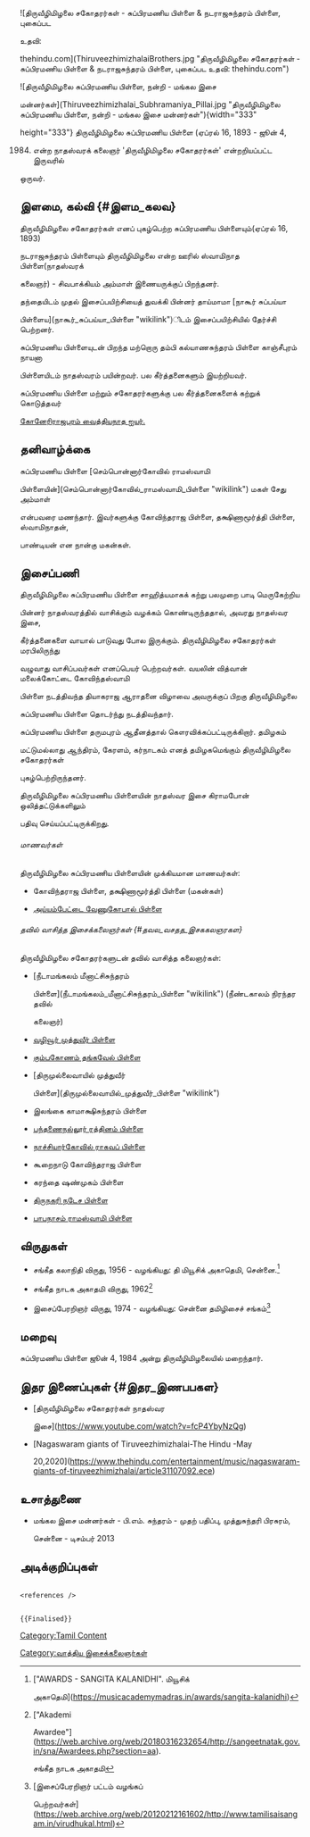 ![திருவீழிமிழலை சகோதரர்கள் - சுப்பிரமணிய பிள்ளை & நடராஜசுந்தரம் பிள்ளை, புகைப்பட
உதவி:
thehindu.com](ThiruveezhimizhalaiBrothers.jpg "திருவீழிமிழலை சகோதரர்கள் - சுப்பிரமணிய பிள்ளை & நடராஜசுந்தரம் பிள்ளை, புகைப்பட உதவி: thehindu.com")
![திருவீழிமிழலை சுப்பிரமணிய பிள்ளை, நன்றி - மங்கல இசை
மன்னர்கள்](Thiruveezhimizhalai_Subhramaniya_Pillai.jpg "திருவீழிமிழலை சுப்பிரமணிய பிள்ளை, நன்றி - மங்கல இசை மன்னர்கள்"){width="333"
height="333"} திருவீழிமிழலை சுப்பிரமணிய பிள்ளை (ஏப்ரல் 16, 1893 - ஜூன் 4,
1984) என்ற நாதஸ்வரக் கலைஞர் \'திருவீழிமிழலை சகோதரர்கள்\' என்றறியப்பட்ட இருவரில்
ஒருவர்.

## இளமை, கல்வி {#இளம_கலவ}

திருவீழிமிழலை சகோதரர்கள் எனப் புகழ்பெற்ற சுப்பிரமணிய பிள்ளையும்(ஏப்ரல் 16, 1893)
நடராஜசுந்தரம் பிள்ளையும் திருவீழிமிழலை என்ற ஊரில் ஸ்வாமிநாத பிள்ளை(நாதஸ்வரக்
கலைஞர்) - சிவபாக்கியம் அம்மாள் இணையருக்குப் பிறந்தனர்.

தந்தையிடம் முதல் இசைப்பயிற்சியைத் துவக்கி பின்னர் தாய்மாமா [நாகூர் சுப்பய்யா
பிள்ளைய](நாகூர்_சுப்பய்யா_பிள்ளை "wikilink")ிடம் இசைப்பயிற்சியில் தேர்ச்சி பெற்றனர்.
சுப்பிரமணிய பிள்ளையுடன் பிறந்த மற்றொரு தம்பி கல்யாணசுந்தரம் பிள்ளை காஞ்சீபுரம் நாயனா
பிள்ளையிடம் நாதஸ்வரம் பயின்றவர். பல கீர்த்தனைகளும் இயற்றியவர்.

சுப்பிரமணிய பிள்ளை மற்றும் சகோதரர்களுக்கு பல கீர்த்தனைகளைக் கற்றுக் கொடுத்தவர்
[கோனேரிராஜபுரம் வைத்தியநாத ஐயர்.](கோனேரிராஜபுரம்_வைத்தியநாத_ஐயர் "wikilink")

## தனிவாழ்க்கை

சுப்பிரமணிய பிள்ளை [செம்பொன்னார்கோவில் ராமஸ்வாமி
பிள்ளையின்](செம்பொன்னார்கோவில்_ராமஸ்வாமி_பிள்ளை "wikilink") மகள் சேது அம்மாள்
என்பவரை மணந்தார். இவர்களுக்கு கோவிந்தராஜ பிள்ளை, தக்ஷிணாமூர்த்தி பிள்ளை, ஸ்வாமிநாதன்,
பாண்டியன் என நான்கு மகன்கள்.

## இசைப்பணி

திருவீழிமிழலை சுப்பிரமணிய பிள்ளை சாஹித்யமாகக் கற்று பலமுறை பாடி மெருகேற்றிய
பின்னர் நாதஸ்வரத்தில் வாசிக்கும் வழக்கம் கொண்டிருந்ததால், அவரது நாதஸ்வர இசை,
கீர்த்தனைகளை வாயால் பாடுவது போல இருக்கும். திருவீழிமிழலை சகோதரர்கள் மரபிலிருந்து
வழுவாது வாசிப்பவர்கள் எனப்பெயர் பெற்றவர்கள். வயலின் வித்வான் மலைக்கோட்டை கோவிந்தஸ்வாமி
பிள்ளை நடத்திவந்த தியாகராஜ ஆராதனை விழாவை அவருக்குப் பிறகு திருவீழிமிழலை
சுப்பிரமணிய பிள்ளை தொடர்ந்து நடத்திவந்தார்.

சுப்பிரமணிய பிள்ளை தருமபுரம் ஆதீனத்தால் கௌரவிக்கப்பட்டிருக்கிறார். தமிழகம்
மட்டுமல்லாது ஆந்திரம், கேரளம், கர்நாடகம் எனத் தமிழகமெங்கும் திருவீழிமிழலை சகோதரர்கள்
புகழ்பெற்றிருந்தனர்.

திருவீழிமிழலை சுப்பிரமணிய பிள்ளையின் நாதஸ்வர இசை கிராமபோன் ஒலித்தட்டுக்களிலும்
பதிவு செய்யப்பட்டிருக்கிறது.

###### மாணவர்கள்

திருவீழிமிழலை சுப்பிரமணிய பிள்ளையின் முக்கியமான மாணவர்கள்:

-   கோவிந்தராஜ பிள்ளை, தக்ஷிணாமூர்த்தி பிள்ளை (மகன்கள்)
-   [அய்யம்பேட்டை வேணுகோபால் பிள்ளை](அய்யம்பேட்டை_வேணுகோபால்_பிள்ளை "wikilink")

###### தவில் வாசித்த இசைக்கலைஞர்கள் {#தவல_வசதத_இசககலஞரகள}

திருவீழிமிழலை சகோதரர்களுடன் தவில் வாசித்த கலைஞர்கள்:

-   [நீடாமங்கலம் மீனாட்சிசுந்தரம்
    பிள்ளை](நீடாமங்கலம்_மீனாட்சிசுந்தரம்_பிள்ளை "wikilink") (நீண்டகாலம் நிரந்தர தவில்
    கலைஞர்)
-   [வழிவூர் முத்துவீர் பிள்ளை](வழிவூர்_முத்துவீர்_பிள்ளை "wikilink")
-   [கும்பகோணம் தங்கவேல் பிள்ளை](கும்பகோணம்_தங்கவேல்_பிள்ளை "wikilink")
-   [திருமுல்லைவாயில் முத்துவீர்
    பிள்ளை](திருமுல்லைவாயில்_முத்துவீர்_பிள்ளை "wikilink")
-   இலங்கை காமாக்ஷிசுந்தரம் பிள்ளை
-   [பந்தணைநல்லூர் ரத்தினம் பிள்ளை](பந்தணைநல்லூர்_ரத்தினம்_பிள்ளை_(தவில்) "wikilink")
-   [நாச்சியார்கோவில் ராகவப் பிள்ளை](நாச்சியார்கோவில்_ராகவப்_பிள்ளை "wikilink")
-   கூறைநாடு கோவிந்தராஜ பிள்ளை
-   கரந்தை ஷண்முகம் பிள்ளை
-   [திருநகரி நடேச பிள்ளை](திருநகரி_நடேச_பிள்ளை "wikilink")
-   [பாபநாசம் ராமஸ்வாமி பிள்ளை](பாபநாசம்_ராமஸ்வாமி_பிள்ளை "wikilink")

## விருதுகள்

-   சங்கீத கலாநிதி விருது, 1956 - வழங்கியது: தி மியூசிக் அகாதெமி, சென்னை.[^1]
-   சங்கீத நாடக அகாதமி விருது, 1962[^2]
-   இசைப்பேரறிஞர் விருது, 1974 - வழங்கியது: சென்னை தமிழிசைச் சங்கம்[^3]

## மறைவு

சுப்பிரமணிய பிள்ளை ஜூன் 4, 1984 அன்று திருவீழிமிழலையில் மறைந்தார்.

## இதர இணைப்புகள் {#இதர_இணபபகள}

-   [திருவீழிமிழலை சகோதரர்கள் நாதஸ்வர
    இசை](https://www.youtube.com/watch?v=fcP4YbyNzQg)
-   [Nagaswaram giants of Tiruveezhimizhalai-The Hindu -May
    20,2020](https://www.thehindu.com/entertainment/music/nagaswaram-giants-of-tiruveezhimizhalai/article31107092.ece)

## உசாத்துணை

-   மங்கல இசை மன்னர்கள் - பி.எம். சுந்தரம் - முதற் பதிப்பு, முத்துசுந்தரி பிரசுரம்,
    சென்னை - டிசம்பர் 2013

## அடிக்குறிப்புகள்

```{=html}
<references />
```
```{=mediawiki}
{{Finalised}}
```
[Category:Tamil Content](Category:Tamil_Content "wikilink")
[Category:வாத்திய இசைக்கலைஞர்கள்](Category:வாத்திய_இசைக்கலைஞர்கள் "wikilink")

[^1]: [\"AWARDS - SANGITA KALANIDHI\". மியூசிக்
    அகாதெமி](https://musicacademymadras.in/awards/sangita-kalanidhi)

[^2]: [\"Akademi
    Awardee\"](https://web.archive.org/web/20180316232654/http://sangeetnatak.gov.in/sna/Awardees.php?section=aa).
    சங்கீத நாடக அகாதமி

[^3]: [இசைப்பேரறிஞர் பட்டம் வழங்கப்
    பெற்றவர்கள்](https://web.archive.org/web/20120212161602/http://www.tamilisaisangam.in/virudhukal.html)
